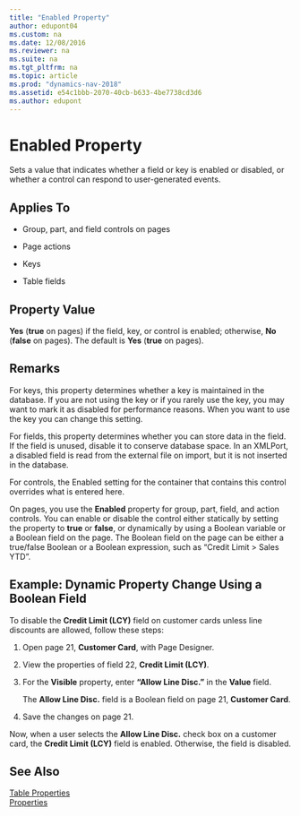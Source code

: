 ```yaml
---
title: "Enabled Property"
author: edupont04
ms.custom: na
ms.date: 12/08/2016
ms.reviewer: na
ms.suite: na
ms.tgt_pltfrm: na
ms.topic: article
ms.prod: "dynamics-nav-2018"
ms.assetid: e54c1bbb-2070-40cb-b633-4be7738cd3d6
ms.author: edupont
---
```

# Enabled Property
Sets a value that indicates whether a field or key is enabled or disabled, or whether a control can respond to user-generated events.  

## Applies To  

-   Group, part, and field controls on pages  

-   Page actions  

-   Keys  

-   Table fields  

## Property Value  
 **Yes** \(**true** on pages\) if the field, key, or control is enabled; otherwise, **No** \(**false** on pages\). The default is **Yes** \(**true** on pages\).  

## Remarks  
 For keys, this property determines whether a key is maintained in the database. If you are not using the key or if you rarely use the key, you may want to mark it as disabled for performance reasons. When you want to use the key you can change this setting.  

 For fields, this property determines whether you can store data in the field. If the field is unused, disable it to conserve database space. In an XMLPort, a disabled field is read from the external file on import, but it is not inserted in the database.  

 For controls, the Enabled setting for the container that contains this control overrides what is entered here.  

 On pages, you use the **Enabled** property for group, part, field, and action controls. You can enable or disable the control either statically by setting the property to **true** or **false**, or dynamically by using a Boolean variable or a Boolean field on the page. The Boolean field on the page can be either a true/false Boolean or a Boolean expression, such as “Credit Limit > Sales YTD”.  

## Example: Dynamic Property Change Using a Boolean Field  
 To disable the **Credit Limit \(LCY\)** field on customer cards unless line discounts are allowed, follow these steps:  

1.  Open page 21, **Customer Card**, with Page Designer.  

2.  View the properties of field 22, **Credit Limit \(LCY\)**.  

3.  For the **Visible** property, enter **“Allow Line Disc.”** in the **Value** field.  

     The **Allow Line Disc.** field is a Boolean field on page 21, **Customer Card**.  

4.  Save the changes on page 21.  

 Now, when a user selects the **Allow Line Disc.** check box on a customer card, the **Credit Limit \(LCY\)** field is enabled. Otherwise, the field is disabled.  

## See Also  
[Table Properties](Table-Properties.md)  
[Properties](Properties.md)  
